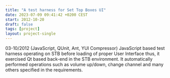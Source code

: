 ```yaml
---
title: "A test harness for Set Top Boxes UI"
date: 2023-07-09 09:41:42 +0200 CEST
start: 2012-10-20
draft: false
tags: [project]
layout: project-single
---
```


03-10/2012 (JavaScript, QUnit, Ant, YUI Compressor)
JavaScript based test harness operating on STB before loading of proper User Interface thus, it exercised Qt based back-end in the STB environment. It automatically performed operations such as volume up/down, change channel and many others specified in the requirements.

